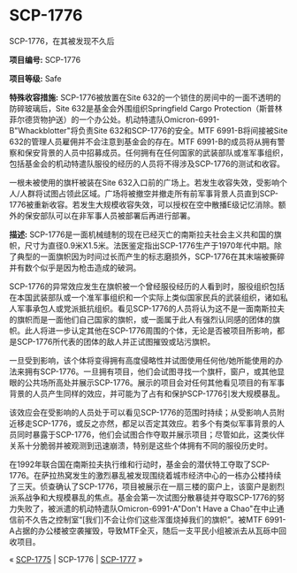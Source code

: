 # SCP-1776
                        




SCP-1776，在其被发现不久后



**项目编号:**  SCP-1776

**项目等级:**  Safe

**特殊收容措施:**  SCP-1776被放置在Site 632的一个锁住的房间中的一面不透明的防碎玻璃后，Site 632是基金会外围组织Springfield Cargo Protection（斯普林菲尔德货物护送）的一个办公处。机动特遣队Omicron-6991-B"Whackblotter"将负责Site 632和SCP-1776的安全。MTF 6991-B将间接被Site 632的管理人员雇佣并不会注意到基金会的存在。MTF 6991-B的成员将从拥有警察和保安背景的人员中招募成员。任何拥有在任何国家的武装部队或准军事组织，包括基金会的机动特遣队服役的经历的人员将不得涉及SCP-1776的测试和收容。

一根未被使用的旗杆被装在Site 632入口前的广场上。若发生收容失效，受影响个人/人群将试图占领此区域。广场将被撤空并撤走所有前军事背景人员直到SCP-1776被重新收容。若发生大规模收容失效，可以授权在空中散播E级记忆消除。额外的保安部队可以在非军事人员被部署后再进行部署。

**描述:**  SCP-1776是一面机械缝制的现在已经灭亡的南斯拉夫社会主义共和国的旗帜，尺寸为直径0.9米X1.5米。法医鉴定指出SCP-1776生产于1970年代中期。除了典型的一面旗帜因为时间过长而产生的标志磨损外，SCP-1776在其末端被撕碎并有数个似乎是因为枪击造成的破洞。

SCP-1776的异常效应发生在旗帜被一个曾经服役经历的人看到时，服役组织包括在本国武装部队或一个准军事组织和一个实际上类似国家民兵的武装组织，诸如私人军事承包人或党派抵抗组织。看见SCP-1776的人员将认为这不是一面南斯拉夫的旗帜而是一面他们自己国家的旗帜，或一面属于此人有强烈认同感的团体的旗帜。此人将进一步认定其他在SCP-1776周围的个体，无论是否被项目所影响，都是SCP-1776所代表的团体的敌人并正试图摧毁或玷污旗帜。

一旦受到影响，该个体将变得拥有高度侵略性并试图使用任何他/她所能使用的办法来拥有SCP-1776。一旦拥有项目，他们会试图寻找一个旗杆，窗户，或其他显眼的公共场所高处并展示SCP-1776。展示的项目会对任何其他看见项目的有军事背景的人员产生同样的效应，并可能为了占有和保护SCP-1776引发大规模暴乱。

该效应会在受影响的人员处于可以看见SCP-1776的范围时持续；从受影响人员附近移走SCP-1776，或反之亦然，都足以否定其效应。若多个有类似军事背景的人员同时暴露于SCP-1776，他们会试图合作夺取并展示项目；尽管如此，这类伙伴关系十分脆弱并被观测到迅速崩溃，特别是这些个体拥有不同的服役历史时。

在1992年联合国在南斯拉夫执行维和行动时，基金会的潜伏特工夺取了SCP-1776。在萨拉热窝发生的激烈暴乱被发现围绕着城市经济中心的一栋办公楼持续了三天。侦查确认了SCP-1776，项目被展示在一扇三楼的窗户上，该窗户是剧烈派系战争和大规模暴乱的焦点。基金会第一次试图分散暴徒并夺取SCP-1776的努力失败了，被派遣的机动特遣队Omicron-6991-A"Don't Have a Chao"在中止通信前不久告之控制室“[我们]不会让你们这些浑蛋烧掉我们的旗帜”。被MTF 6991-A占据的办公楼被空袭摧毁，导致MTF全灭，随后一支平民小组被派去从瓦砾中回收项目。



« [SCP-1775](/scp-1775) | SCP-1776 | [SCP-1777](/scp-1777) »





                    